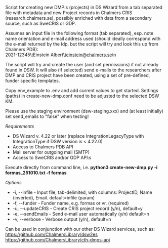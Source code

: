 Script for creating new DMP:s (projects) in DS Wizard from a tab separated file with metadata and new Project records in Chalmers CRIS (research.chalmers.se), possibly enriched with data from a secondary source, such as SweCRIS or GDP.

Assumes an input file in the following format (tab separated), esp. note name orientation and e-mail address used (should ideally correspond with the e-mail returned by the Idp, but the script will try and look this up from Chalmers PDB):        
2021-12345\tEinstein Albert\teinstein@chalmers.se\n        

The script will try and create the user (and set permissions) if not already found in DSW. It will also (if selected) send e-mails to the researchers after DMP and CRIS project have been created, using a set of pre-defined, funder specific templates.    

Copy env_example to .env and add current values to get started. Settings (paths) in create-new-dmp.conf need to be adjusted to the selected DSW KM.    

Please use the staging environment (dsw-staging.xxx) and (at least initially) set send_emails to "false" when testing!  

*Requirements*   
* DS Wizard v. 4.22 or later (replace IntegrationLegacyType with IntegrationType if DSW version is < 4.22.0)       
* Access to Chalmers PDB API    
* Mail server for outgoing mail (SMTP)   
* Access to SweCRIS and/or GDP API:s    

Execute directly from command line, i.e. **python3 create-new-dmp.py -i formas_251010.txt -f formas**   

*Options*    
* -i, --infile - Input file, tab-delimited, with columns: ProjectID, Name (inverted), Email. default=infile (param)    
* -f, --funder - Funder name, e.g. formas or vr, (required)    
* -u, --updateCRIS - Create CRIS project record (y/n), default=y
* -e, --sendEmails - Send e-mail user automatically (y/n) default=n
* -v, --verbose - Verbose output (y/n), default=n   

Can be used in conjunction with our other DS Wizard services, such as:   
https://github.com/ChalmersLibrary/dsw2es        
https://github.com/ChalmersLibrary/cth-dmps-api   

